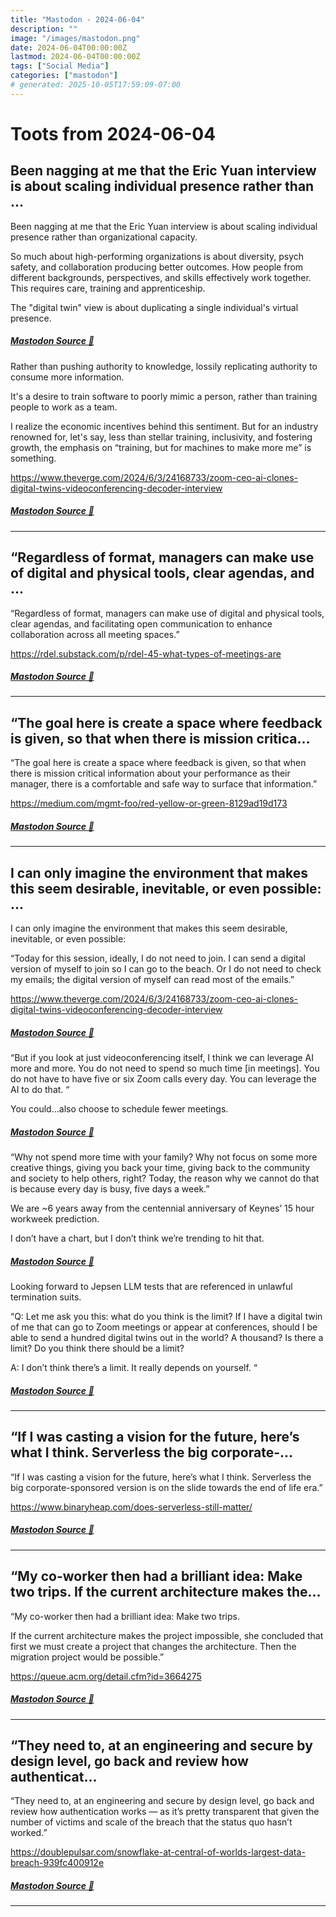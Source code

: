 ```yaml
---
title: "Mastodon - 2024-06-04"
description: ""
image: "/images/mastodon.png"
date: 2024-06-04T00:00:00Z
lastmod: 2024-06-04T00:00:00Z
tags: ["Social Media"]
categories: ["mastodon"]
# generated: 2025-10-05T17:59:09-07:00
---
```


# Toots from 2024-06-04

## Been nagging at me that the Eric Yuan interview is about scaling individual presence rather than ...

Been nagging at me that the Eric Yuan interview is about scaling individual presence rather than organizational capacity.

So much about high-performing organizations is about diversity, psych safety, and collaboration producing better outcomes. How people from different backgrounds, perspectives, and skills effectively work together. This requires care, training and apprenticeship.

The "digital twin" view is about duplicating a single individual's virtual presence.

##### [Mastodon Source 🐘](https://hachyderm.io/@mweagle/112559200098966687)

Rather than pushing authority to knowledge, lossily replicating authority to consume more information.

It's a desire to train software to poorly mimic a person, rather than training people to work as a team.

I realize the economic incentives behind this sentiment. But for an industry renowned for, let's say, less than stellar training, inclusivity, and fostering growth, the emphasis on “training, but for machines to make more me” is something.

<https://www.theverge.com/2024/6/3/24168733/zoom-ceo-ai-clones-digital-twins-videoconferencing-decoder-interview>

##### [Mastodon Source 🐘](https://hachyderm.io/@mweagle/112559231769980911)

---

## “Regardless of format, managers can make use of digital and physical tools, clear agendas, and ...

“Regardless of format, managers can make use of digital and physical tools, clear agendas, and facilitating open communication to enhance collaboration across all meeting spaces.”

<https://rdel.substack.com/p/rdel-45-what-types-of-meetings-are>

##### [Mastodon Source 🐘](https://hachyderm.io/@mweagle/112556901659492226)

---

## “The goal here is create a space where feedback is given, so that when there is mission critica...

“The goal here is create a space where feedback is given, so that when there is mission critical information about your performance as their manager, there is a comfortable and safe way to surface that information.”

<https://medium.com/mgmt-foo/red-yellow-or-green-8129ad19d173>

##### [Mastodon Source 🐘](https://hachyderm.io/@mweagle/112556123735526866)

---

## I can only imagine the environment that makes this seem desirable, inevitable, or even possible: ...

I can only imagine the environment that makes this seem desirable, inevitable, or even possible:

“Today for this session, ideally, I do not need to join. I can send a digital version of myself to join so I can go to the beach. Or I do not need to check my emails; the digital version of myself can read most of the emails.”

<https://www.theverge.com/2024/6/3/24168733/zoom-ceo-ai-clones-digital-twins-videoconferencing-decoder-interview>

##### [Mastodon Source 🐘](https://hachyderm.io/@mweagle/112556025932605034)

“But if you look at just videoconferencing itself, I think we can leverage AI more and more. You do not need to spend so much time [in meetings]. You do not have to have five or six Zoom calls every day. You can leverage the AI to do that. “

You could…also choose to schedule fewer meetings.

##### [Mastodon Source 🐘](https://hachyderm.io/@mweagle/112556029848233432)

“Why not spend more time with your family? Why not focus on some more creative things, giving you back your time, giving back to the community and society to help others, right? Today, the reason why we cannot do that is because every day is busy, five days a week.”

We are ~6 years away from the centennial anniversary of Keynes’ 15 hour workweek prediction.

I don’t have a chart, but I don’t think we’re trending to hit that.

##### [Mastodon Source 🐘](https://hachyderm.io/@mweagle/112556042105576899)

Looking forward to Jepsen LLM tests that are referenced in unlawful termination suits.

“Q: Let me ask you this: what do you think is the limit? If I have a digital twin of me that can go to Zoom meetings or appear at conferences, should I be able to send a hundred digital twins out in the world? A thousand? Is there a limit? Do you think there should be a limit?

A: I don’t think there’s a limit. It really depends on yourself. “

##### [Mastodon Source 🐘](https://hachyderm.io/@mweagle/112556059812002659)

---

## “If I was casting a vision for the future, here’s what I think. Serverless the big corporate-...

“If I was casting a vision for the future, here’s what I think. Serverless the big corporate-sponsored version is on the slide towards the end of life era.”

<https://www.binaryheap.com/does-serverless-still-matter/>

##### [Mastodon Source 🐘](https://hachyderm.io/@mweagle/112555729700449013)

---

## “My co-worker then had a brilliant idea: Make two trips.  If the current architecture makes the...

“My co-worker then had a brilliant idea: Make two trips.

If the current architecture makes the project impossible, she concluded that first we must create a project that changes the architecture. Then the migration project would be possible.”

<https://queue.acm.org/detail.cfm?id=3664275>

##### [Mastodon Source 🐘](https://hachyderm.io/@mweagle/112555689115950500)

---

## “They need to, at an engineering and secure by design level, go back and review how authenticat...

“They need to, at an engineering and secure by design level, go back and review how authentication works — as it’s pretty transparent that given the number of victims and scale of the breach that the status quo hasn’t worked.”

<https://doublepulsar.com/snowflake-at-central-of-worlds-largest-data-breach-939fc400912e>

##### [Mastodon Source 🐘](https://hachyderm.io/@mweagle/112555651680363181)

---

